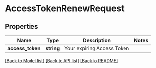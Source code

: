# AccessTokenRenewRequest

## Properties
Name | Type | Description | Notes
------------ | ------------- | ------------- | -------------
**access_token** | **string** | Your expiring Access Token | 

[[Back to Model list]](../README.md#documentation-for-models) [[Back to API list]](../README.md#documentation-for-api-endpoints) [[Back to README]](../README.md)


